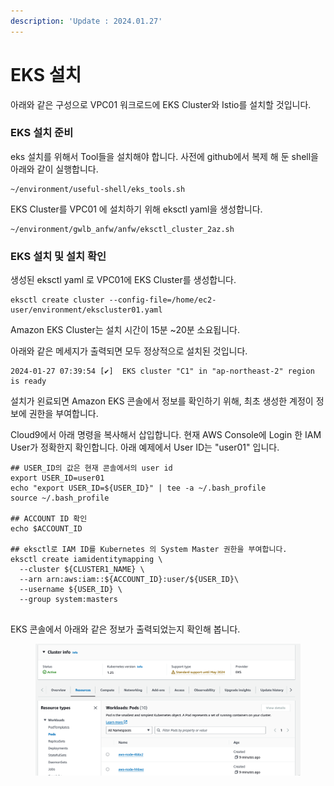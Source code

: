 ```yaml
---
description: 'Update : 2024.01.27'
---
```


# EKS 설치

아래와 같은 구성으로 VPC01 워크로드에 EKS Cluster와 Istio를 설치할 것입니다.



### EKS 설치 준비

eks 설치를 위해서 Tool들을 설치해야 합니다. 사전에 github에서 복제 해 둔 shell을 아래와 같이 실행합니다.

```
~/environment/useful-shell/eks_tools.sh

```

EKS Cluster를 VPC01 에 설치하기 위해 eksctl yaml을 생성합니다.

```
~/environment/gwlb_anfw/anfw/eksctl_cluster_2az.sh

```



### EKS 설치 및 설치 확인

생성된 eksctl yaml 로 VPC01에 EKS Cluster를 생성합니다.

```
eksctl create cluster --config-file=/home/ec2-user/environment/ekscluster01.yaml

```

Amazon EKS Cluster는 설치 시간이 15분 \~20분 소요됩니다.

아래와 같은 메세지가 출력되면 모두 정상적으로 설치된 것입니다.

```
2024-01-27 07:39:54 [✔]  EKS cluster "C1" in "ap-northeast-2" region is ready
```

설치가 왼료되면 Amazon EKS 콘솔에서 정보를 확인하기 위해, 최초 생성한 계정이 정보에 권한을 부여합니다.

Cloud9에서 아래 명령을 복사해서 삽입합니다. 현재 AWS Console에 Login 한 IAM User가 정확한지 확인합니다. 아래 예제에서 User ID는 "user01" 입니다.

```
## USER_ID의 값은 현재 콘솔에서의 user id
export USER_ID=user01
echo "export USER_ID=${USER_ID}" | tee -a ~/.bash_profile
source ~/.bash_profile

## ACCOUNT ID 확인
echo $ACCOUNT_ID

## eksctl로 IAM ID를 Kubernetes 의 System Master 권한을 부여합니다.
eksctl create iamidentitymapping \
  --cluster ${CLUSTER1_NAME} \
  --arn arn:aws:iam::${ACCOUNT_ID}:user/${USER_ID}\
  --username ${USER_ID} \
  --group system:masters
  
```

EKS 콘솔에서 아래와 같은 정보가 출력되었는지 확인해 봅니다.

<figure><img src="../.gitbook/assets/image (1).png" alt=""><figcaption></figcaption></figure>

